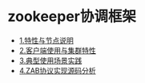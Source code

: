 # zookeeper协调框架

*  [1.特性与节点说明](zookeeper-base-use.md)
*  [2.客户端使用与集群特性](zookeeper-client-use.md)
*  [3.典型使用场景实践](zookeeper-sence-use.md)
*  [4.ZAB协议实现源码分析](zookeeper-zab.md)